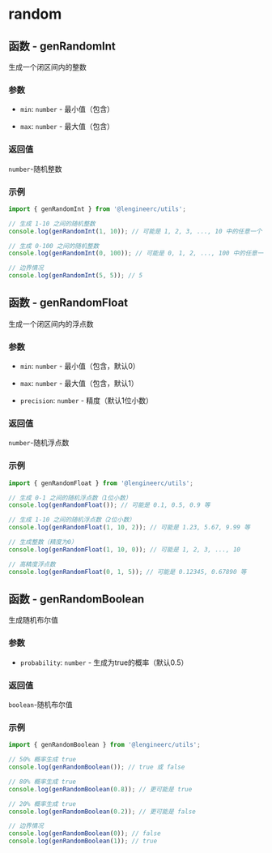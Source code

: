 # random

## 函数 - genRandomInt

生成一个闭区间内的整数

### 参数

- `min`: `number` - 最小值（包含）

- `max`: `number` - 最大值（包含）

### 返回值

`number`-随机整数

### 示例
```typescript
import { genRandomInt } from '@lengineerc/utils';

// 生成 1-10 之间的随机整数
console.log(genRandomInt(1, 10)); // 可能是 1, 2, 3, ..., 10 中的任意一个

// 生成 0-100 之间的随机整数
console.log(genRandomInt(0, 100)); // 可能是 0, 1, 2, ..., 100 中的任意一个

// 边界情况
console.log(genRandomInt(5, 5)); // 5
```
## 函数 - genRandomFloat

生成一个闭区间内的浮点数

### 参数

- `min`: `number` - 最小值（包含，默认0）

- `max`: `number` - 最大值（包含，默认1）

- `precision`: `number` - 精度（默认1位小数）

### 返回值

`number`-随机浮点数

### 示例
```typescript
import { genRandomFloat } from '@lengineerc/utils';

// 生成 0-1 之间的随机浮点数（1位小数）
console.log(genRandomFloat()); // 可能是 0.1, 0.5, 0.9 等

// 生成 1-10 之间的随机浮点数（2位小数）
console.log(genRandomFloat(1, 10, 2)); // 可能是 1.23, 5.67, 9.99 等

// 生成整数（精度为0）
console.log(genRandomFloat(1, 10, 0)); // 可能是 1, 2, 3, ..., 10

// 高精度浮点数
console.log(genRandomFloat(0, 1, 5)); // 可能是 0.12345, 0.67890 等
```
## 函数 - genRandomBoolean

生成随机布尔值

### 参数

- `probability`: `number` - 生成为true的概率（默认0.5）

### 返回值

`boolean`-随机布尔值

### 示例
```typescript
import { genRandomBoolean } from '@lengineerc/utils';

// 50% 概率生成 true
console.log(genRandomBoolean()); // true 或 false

// 80% 概率生成 true
console.log(genRandomBoolean(0.8)); // 更可能是 true

// 20% 概率生成 true
console.log(genRandomBoolean(0.2)); // 更可能是 false

// 边界情况
console.log(genRandomBoolean(0)); // false
console.log(genRandomBoolean(1)); // true
```
